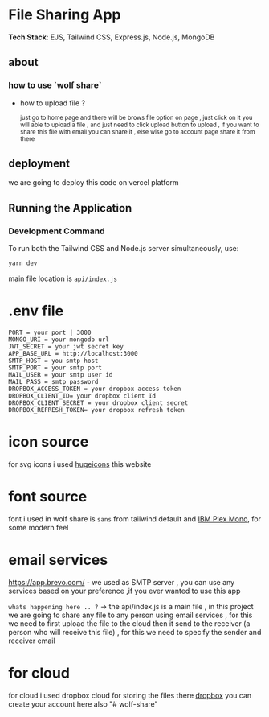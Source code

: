 # File Sharing App

**Tech Stack**: EJS, Tailwind CSS, Express.js, Node.js, MongoDB

## about

 <h3> how to use `wolf share`</h3>
 <ul>
 <li>
 <p>
how to upload file ?
 </p>
 <small> just go to home page and there will be brows file option on page , just click on it you will able to upload a file , and just need to click upload button to upload , if you want to share this file with email you can share it , else wise go to account page share it from there</small>
 </li>
 </ul>

## deployment

we are going to deploy this code on vercel platform

## Running the Application

### Development Command

To run both the Tailwind CSS and Node.js server simultaneously, use:

```bash
yarn dev
```

main file location is `api/index.js`

# .env file

```
PORT = your port | 3000
MONGO_URI = your mongodb url
JWT_SECRET = your jwt secret key
APP_BASE_URL = http://localhost:3000
SMTP_HOST = you smtp host
SMTP_PORT = your smtp port
MAIL_USER = your smtp user id
MAIL_PASS = smtp password
DROPBOX_ACCESS_TOKEN = your dropbox access token
DROPBOX_CLIENT_ID= your dropbox client Id
DROPBOX_CLIENT_SECRET = your dropbox client secret
DROPBOX_REFRESH_TOKEN= your dropbox refresh token

```

# icon source

for svg icons i used [hugeicons](https://hugeicons.com/) this website

# font source

font i used in wolf share is `sans` from tailwind default and [IBM Plex Mono](https://fonts.google.com/specimen/IBM+Plex+Mono), for some modern feel

# email services

https://app.brevo.com/ - we used as SMTP server , you can use any services based on your preference ,if you ever wanted to use this app

`whats happening here .. ?`
->
the api/index.js is a main file , in this project we are going to share any file to any person using email services , for this we need to first upload the file to the cloud then it send to the receiver (a person who will receive this file) , for this we need to specify the sender and receiver email

# for cloud

for cloud i used dropbox cloud for storing the files there [dropbox](https://www.dropbox.com/developers) you can create your account here also
"# wolf-share"

<!-- thanks god all code  -->
